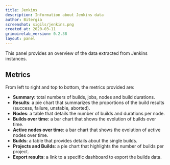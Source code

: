 ```yaml
---
title: Jenkins
description: Information about Jenkins data
author: Bitergia
screenshot: sigils/jenkins.png
created_at: 2020-03-11
grimoirelab_version: 0.2.38
layout: panel
---
```


This panel provides an overview of the data extracted from Jenkins instances.

## Metrics

From left to right and top to bottom, the metrics provided are:

* **Summary**: total numbers of builds, jobs, nodes and build durations.
* **Results**: a pie chart that summarizes the proportions of the build results (success, failure, unstable, aborted).
* **Nodes**: a table that details the number of builds and durations per node.
* **Builds over time**: a bar chart that shows the evolution of builds over time.
* **Active nodes over time**: a bar chart that shows the evolution of active nodes over time.
* **Builds**: a table that provides details about the single builds.
* **Projects and Builds**: a pie chart that highlights the number of builds per project.
* **Export results**: a link to a specific dashboard to export the builds data.